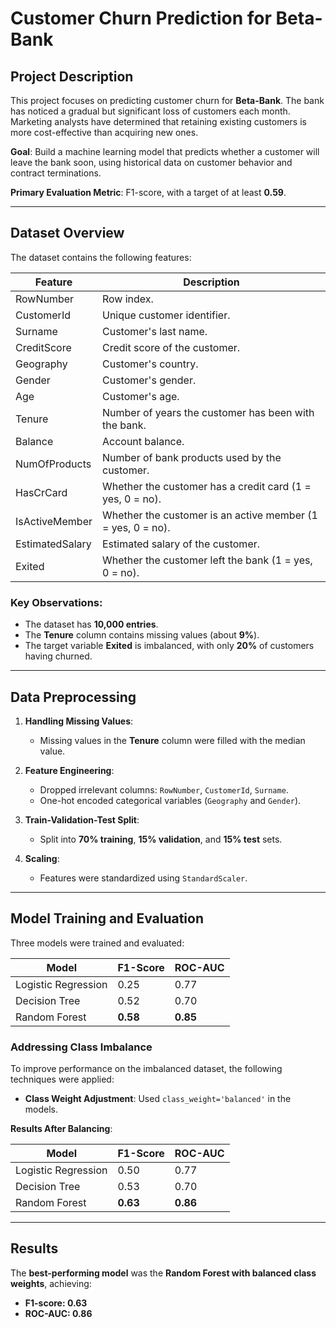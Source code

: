 # Customer Churn Prediction for Beta-Bank

## Project Description
This project focuses on predicting customer churn for **Beta-Bank**. The bank has noticed a gradual but significant loss of customers each month. Marketing analysts have determined that retaining existing customers is more cost-effective than acquiring new ones.  

**Goal**: Build a machine learning model that predicts whether a customer will leave the bank soon, using historical data on customer behavior and contract terminations.  

**Primary Evaluation Metric**: F1-score, with a target of at least **0.59**.

---

## Dataset Overview
The dataset contains the following features:  

| Feature          | Description |
|------------------|-------------|
| RowNumber        | Row index. |
| CustomerId       | Unique customer identifier. |
| Surname          | Customer's last name. |
| CreditScore      | Credit score of the customer. |
| Geography        | Customer's country. |
| Gender           | Customer's gender. |
| Age              | Customer's age. |
| Tenure           | Number of years the customer has been with the bank. |
| Balance          | Account balance. |
| NumOfProducts    | Number of bank products used by the customer. |
| HasCrCard        | Whether the customer has a credit card (1 = yes, 0 = no). |
| IsActiveMember   | Whether the customer is an active member (1 = yes, 0 = no). |
| EstimatedSalary  | Estimated salary of the customer. |
| Exited           | Whether the customer left the bank (1 = yes, 0 = no). |

### Key Observations:
- The dataset has **10,000 entries**.
- The **Tenure** column contains missing values (about **9%**).
- The target variable **Exited** is imbalanced, with only **20%** of customers having churned.

---

## Data Preprocessing
1. **Handling Missing Values**:  
   - Missing values in the **Tenure** column were filled with the median value.  

2. **Feature Engineering**:  
   - Dropped irrelevant columns: `RowNumber`, `CustomerId`, `Surname`.  
   - One-hot encoded categorical variables (`Geography` and `Gender`).  

3. **Train-Validation-Test Split**:  
   - Split into **70% training**, **15% validation**, and **15% test** sets.  

4. **Scaling**:  
   - Features were standardized using `StandardScaler`.  

---

## Model Training and Evaluation
Three models were trained and evaluated:  

| Model               | F1-Score | ROC-AUC |
|---------------------|----------|---------|
| Logistic Regression | 0.25     | 0.77    |
| Decision Tree       | 0.52     | 0.70    |
| Random Forest       | **0.58** | **0.85** |

### Addressing Class Imbalance
To improve performance on the imbalanced dataset, the following techniques were applied:  
- **Class Weight Adjustment**: Used `class_weight='balanced'` in the models.  

**Results After Balancing**:  

| Model               | F1-Score | ROC-AUC |
|---------------------|----------|---------|
| Logistic Regression | 0.50     | 0.77    |
| Decision Tree       | 0.53     | 0.70    |
| Random Forest       | **0.63** | **0.86** |

---

## Results
The **best-performing model** was the **Random Forest with balanced class weights**, achieving:  
- **F1-score: 0.63**  
- **ROC-AUC: 0.86**  
